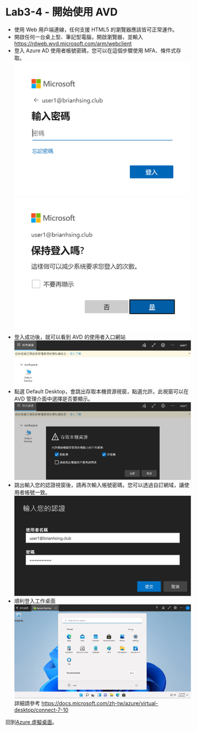 # Lab3-4 - 開始使用 AVD

- 使用 Web 用戶端連線，任何支援 HTML5 的瀏覽器應該皆可正常運作。<br>
- 開啟任何一台桌上型、筆記型電腦，開啟瀏覽器，並輸入 https://rdweb.wvd.microsoft.com/arm/webclient<br>
- 登入 Azure AD 使用者帳號密碼，您可以在這個步驟使用 MFA、條件式存取。<br>
![GITHUB](https://github.com/BrianHsing/Azure-Virtual-Desktop/blob/master/Lab1/use1.png "use1")
![GITHUB](https://github.com/BrianHsing/Azure-Virtual-Desktop/blob/master/Lab1/use2.png "use2")<br>
- 登入成功後，就可以看到 AVD 的使用者入口網站<br>
![GITHUB](https://github.com/BrianHsing/Azure-Virtual-Desktop/blob/master/Lab1/use3.png "use3")<br>
- 點選 Default Desktop，會跳出存取本機資源視窗，點選允許。此視窗可以在 AVD 管理介面中選擇是否要顯示。<br>
![GITHUB](https://github.com/BrianHsing/Azure-Virtual-Desktop/blob/master/Lab1/use4.png "use4")<br>
- 跳出輸入您的認證視窗後，請再次輸入帳號密碼，您可以透過自訂網域，讓使用者帳號一致。<br>
![GITHUB](https://github.com/BrianHsing/Azure-Virtual-Desktop/blob/master/Lab1/use5.png "use5")<br>
- 順利登入工作桌面<br>
![GITHUB](https://github.com/BrianHsing/Azure-Virtual-Desktop/blob/master/Lab3/win11display.png "win11display")<br>
詳細請參考 https://docs.microsoft.com/zh-tw/azure/virtual-desktop/connect-7-10<br>

回到[Azure 虛擬桌面](https://github.com/BrianHsing/Azure-Virtual-Desktop)。<br>